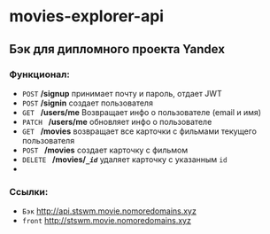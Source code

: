 # movies-explorer-api
## Бэк для дипломного проекта Yandex

### Функционал:
- `POST` **/signup** принимает почту и пароль, отдает JWT
- `POST` **/signin** создает пользователя
- `GET ` **/users/me** Возвращает инфо о пользователе (email  и имя)
- `PATCH ` **/users/me** обновляет инфо о пользователе
- `GET ` **/movies** возвращает все карточки с фильмами текущего пользователя
- `POST ` **/movies** создает карточку с фильмом
- `DELETE ` **/movies/*****`_id`*** удаляет карточку с указанным `id`
- 
### Ссылки:
- `Бэк` http://api.stswm.movie.nomoredomains.xyz
- `front` http://stswm.movie.nomoredomains.xyz

